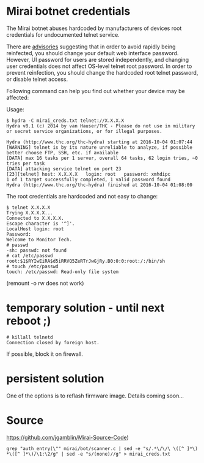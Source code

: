 # Mirai botnet credentials

The Mirai botnet abuses hardcoded by manufacturers of devices root credentials for undocumented telnet service.

There are [advisories](https://krebsonsecurity.com/2016/10/who-makes-the-iot-things-under-attack/comment-page-1/) suggesting that in order to avoid rapidly being reinfected, you should change your default web interface password.
However, UI password for users are stored independently, and changing user credentials does not affect OS-level telnet root password.
In order to prevent reinfection, you should change the hardcoded root telnet password, or disable telnet access.

Following command can help you find out whether your device may be affected:

Usage:
```
$ hydra -C mirai_creds.txt telnet://X.X.X.X
Hydra v8.1 (c) 2014 by van Hauser/THC - Please do not use in military or secret service organizations, or for illegal purposes.

Hydra (http://www.thc.org/thc-hydra) starting at 2016-10-04 01:07:44
[WARNING] telnet is by its nature unreliable to analyze, if possible better choose FTP, SSH, etc. if available
[DATA] max 16 tasks per 1 server, overall 64 tasks, 62 login tries, ~0 tries per task
[DATA] attacking service telnet on port 23
[23][telnet] host: X.X.X.X   login: root   password: xmhdipc
1 of 1 target successfully completed, 1 valid password found
Hydra (http://www.thc.org/thc-hydra) finished at 2016-10-04 01:08:00
```

The root credentials are hardcoded and not easy to change:

```
$ telnet X.X.X.X
Trying X.X.X.X...
Connected to X.X.X.X.
Escape character is '^]'.
LocalHost login: root
Password: 
Welcome to Monitor Tech.
# passwd 
-sh: passwd: not found
# cat /etc/passwd
root:$1$RYIwEiRA$d5iRRVQ5ZeRTrJwGjRy.B0:0:0:root:/:/bin/sh
# touch /etc/passwd
touch: /etc/passwd: Read-only file system
```
(remount -o rw does not work)

# temporary solution - until next reboot ;)

```
# killall telnetd
Connection closed by foreign host.
```

If possible, block it on firewall.

# persistent solution

One of the options is to reflash firmware image.
Details coming soon...

# Source

https://github.com/jgamblin/Mirai-Source-Code)
```
grep "auth_entry(\"" mirai/bot/scanner.c | sed -e "s/.*\/\/\ \([^ ]*\) *\([^ ]*\)/\1:\2/g" | sed -e "s/(none)//g" > mirai_creds.txt
```
